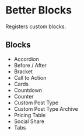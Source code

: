 # Better Blocks

Registers custom blocks.

## Blocks

* Accordion
* Before / After
* Bracket
* Call to Action
* Cards
* Countdown
* Counter
* Custom Post Type
* Custom Post Type Archive
* Pricing Table
* Social Share
* Tabs

